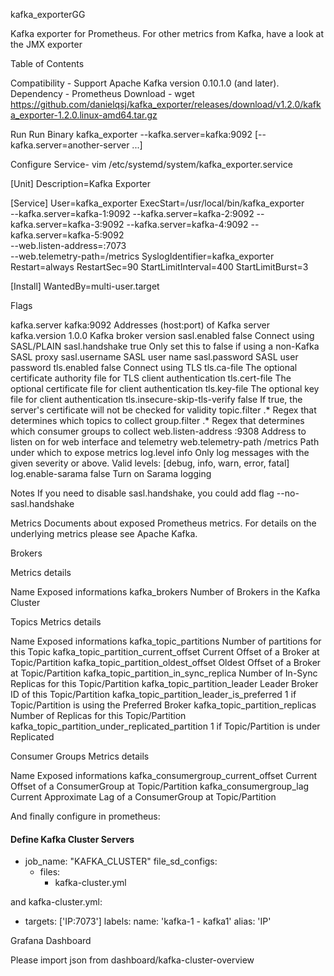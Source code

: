 kafka_exporterGG

Kafka exporter for Prometheus. For other metrics from Kafka, have a look at the JMX exporter

Table of Contents

Compatibility - Support Apache Kafka version 0.10.1.0 (and later).
Dependency - Prometheus
Download - wget https://github.com/danielqsj/kafka_exporter/releases/download/v1.2.0/kafka_exporter-1.2.0.linux-amd64.tar.gz
 
Run
Run Binary
kafka_exporter --kafka.server=kafka:9092 [--kafka.server=another-server ...]

Configure Service-
vim /etc/systemd/system/kafka_exporter.service

[Unit]
Description=Kafka Exporter

[Service]
User=kafka_exporter
ExecStart=/usr/local/bin/kafka_exporter  \
  --kafka.server=kafka-1:9092 --kafka.server=kafka-2:9092 --kafka.server=kafka-3:9092 --kafka.server=kafka-4:9092 --kafka.server=kafka-5:9092 \
  --web.listen-address=:7073 \
  --web.telemetry-path=/metrics
SyslogIdentifier=kafka_exporter
Restart=always
RestartSec=90
StartLimitInterval=400
StartLimitBurst=3


[Install]
WantedBy=multi-user.target


Flags

kafka.server	kafka:9092	Addresses (host:port) of Kafka server
kafka.version	1.0.0	Kafka broker version
sasl.enabled	false	Connect using SASL/PLAIN
sasl.handshake	true	Only set this to false if using a non-Kafka SASL proxy
sasl.username		SASL user name
sasl.password		SASL user password
tls.enabled	false	Connect using TLS
tls.ca-file		The optional certificate authority file for TLS client authentication
tls.cert-file		The optional certificate file for client authentication
tls.key-file		The optional key file for client authentication
tls.insecure-skip-tls-verify	false	If true, the server's certificate will not be checked for validity
topic.filter	.*	Regex that determines which topics to collect
group.filter	.*	Regex that determines which consumer groups to collect
web.listen-address	:9308	Address to listen on for web interface and telemetry
web.telemetry-path	/metrics	Path under which to expose metrics
log.level	info	Only log messages with the given severity or above. Valid levels: [debug, info, warn, error, fatal]
log.enable-sarama	false	Turn on Sarama logging


Notes
If you need to disable sasl.handshake, you could add flag --no-sasl.handshake

Metrics
Documents about exposed Prometheus metrics.
For details on the underlying metrics please see Apache Kafka.

Brokers

Metrics details

Name	Exposed informations
kafka_brokers	Number of Brokers in the Kafka Cluster

Topics
Metrics details

Name	Exposed informations
kafka_topic_partitions	Number of partitions for this Topic
kafka_topic_partition_current_offset	Current Offset of a Broker at Topic/Partition
kafka_topic_partition_oldest_offset	Oldest Offset of a Broker at Topic/Partition
kafka_topic_partition_in_sync_replica	Number of In-Sync Replicas for this Topic/Partition
kafka_topic_partition_leader	Leader Broker ID of this Topic/Partition
kafka_topic_partition_leader_is_preferred	1 if Topic/Partition is using the Preferred Broker
kafka_topic_partition_replicas	Number of Replicas for this Topic/Partition
kafka_topic_partition_under_replicated_partition	1 if Topic/Partition is under Replicated


Consumer Groups
Metrics details

Name	Exposed informations
kafka_consumergroup_current_offset	Current Offset of a ConsumerGroup at Topic/Partition
kafka_consumergroup_lag	Current Approximate Lag of a ConsumerGroup at Topic/Partition


And finally configure in prometheus:

#### Define Kafka Cluster Servers
  - job_name: "KAFKA_CLUSTER"
    file_sd_configs:
    - files:
      - kafka-cluster.yml

and kafka-cluster.yml:

- targets: ['IP:7073']
  labels:
    name: 'kafka-1 - kafka1'
    alias: 'IP'

Grafana Dashboard

Please import json from dashboard/kafka-cluster-overview


